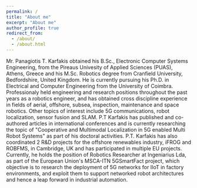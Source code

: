 ```yaml
---
permalink: /
title: "About me"
excerpt: "About me"
author_profile: true
redirect_from: 
  - /about/
  - /about.html
---
```

Mr. Panagiotis T. Karfakis obtained his B.Sc., Electronic Computer Systems Engineering, from the Pireaus Univesity of Applied Sciences (PUAS), Athens, Greece and his M.Sc. Robotics degree from Cranfield University, Bedfordshire, United Kingdom. He is currently pursuing his Ph.D. in Electrical and Computer Engineering from the University of Coimbra. Professionaly held engineering and research positions throughout the past years as a robotics engineer, and has obtained cross discipline experience in fields of aerial, offshore, subsea, inspection, maintenance and space robotics. Other topics of interest include 5G communications, robot localization, sensor fusion and SLAM. P.T Karfakis has published and co-authored articles in international conferences and is currently researching the topic of "Cooperative and Multimodal Localization in 5G enabled Multi Robot Systems" as part of his doctoral activities. P.T. Karfakis has also coordinated 2 R&D projects for the offshore renewables industry, iFROG and ROBFMS, in Cambridge, UK and has participated in multiple EU projects. Currently, he holds the position of Robotics Researcher at Ingeniarius Lda, as part of the European Union's MSCA-ITN 5GSmartFact project, which objective is to research the deployment of 5G networks for IIoT in factory environments, and exploit them to support networked robot architectures and hence a leap forward in industrial automation.
